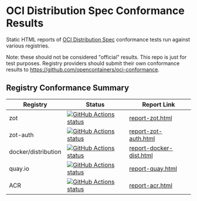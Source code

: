 # OCI Distribution Spec Conformance Results
Static HTML reports of [OCI Distribution Spec](https://github.com/opencontainers/distribution-spec) conformance tests run against various registries.

Note: these should not be considered "official" results. This repo is just for test purposes. 
Registry providers should submit their own conformance results to https://github.com/opencontainers/oci-conformance.
## Registry Conformance Summary

| Registry | Status | Report Link |
| -------- | -------- | -------- |
| zot | [![GitHub Actions status](https://github.com/bloodorangeio/oci-distribution-conformance-results/workflows/zot/badge.svg)](https://github.com/bloodorangeio/oci-distribution-conformance-results/actions?query=workflow%3Azot) | [report-zot.html](./results/report-zot.html) |
| zot-auth | [![GitHub Actions status](https://github.com/bloodorangeio/oci-distribution-conformance-results/workflows/zot-auth/badge.svg)](https://github.com/bloodorangeio/oci-distribution-conformance-results/actions?query=workflow%3Azot-auth) | [report-zot-auth.html](./results/report-zot-auth.html) |
| docker/distribution | [![GitHub Actions status](https://github.com/bloodorangeio/oci-distribution-conformance-results/workflows/docker-distribution/badge.svg)](https://github.com/bloodorangeio/oci-distribution-conformance-results/actions?query=workflow%3Adocker-distribution) | [report-docker-dist.html](./results/report-docker-dist.html) |
| quay.io | [![GitHub Actions status](https://github.com/bloodorangeio/oci-distribution-conformance-results/workflows/quay/badge.svg)](https://github.com/bloodorangeio/oci-distribution-conformance-results/actions?query=workflow%3Aquay) | [report-quay.html](./results/report-quay.html) |
| ACR | [![GitHub Actions status](https://github.com/bloodorangeio/oci-distribution-conformance-results/workflows/acr/badge.svg)](https://github.com/bloodorangeio/oci-distribution-conformance-results/actions?query=workflow%3Aacr) | [report-acr.html](./results/report-acr.html) |
